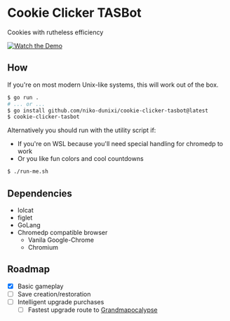 # Cookie Clicker TASBot
Cookies with rutheless efficiency

[![Watch the Demo](https://img.youtube.com/vi/6NtXC0P3Oz0/default.jpg)](https://youtu.be/6NtXC0P3Oz0)

## How
If you're on most modern Unix-like systems, this will work out of the box.

```bash
$ go run .
# ... or ...
$ go install github.com/niko-dunixi/cookie-clicker-tasbot@latest
$ cookie-clicker-tasbot
```

Alternatively you should run with the utility script if:
* If you're on WSL because you'll need special handling for chromedp to work
* Or you like fun colors and cool countdowns

```bash
$ ./run-me.sh
```

## Dependencies
* lolcat
* figlet
* GoLang
* Chromedp compatible browser
  * Vanila Google-Chrome
  * Chromium

## Roadmap

- [X] Basic gameplay
- [ ] Save creation/restoration
- [ ] Intelligent upgrade purchases
  - [ ] Fastest upgrade route to [Grandmapocalypse](https://cookieclicker.fandom.com/wiki/Grandmapocalypse)

